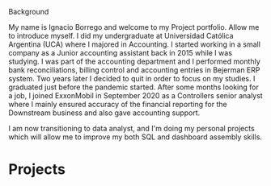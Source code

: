 Background

My name is Ignacio Borrego and welcome to my Project portfolio. Allow me to introduce myself. I did my undergraduate at Universidad Católica Argentina (UCA) 
where I majored in Accounting. I started working in a small company as a Junior accounting assistant back in 2015 while I was studying. I was part of the accounting 
department and I performed monthly bank reconciliations, billing control and accounting entries in Bejerman ERP system. Two years later I decided to quit in order
to focus on my studies.
I graduated just before the pandemic started. After some months looking for a job, I joined ExxonMobil in September 2020 as a Controllers senior analyst where I mainly
ensured accuracy of the financial reporting for the Downstream business and also gave accounting support. 

I am now transitioning to data analyst, and I'm doing my personal projects which will allow me to improve my both SQL and dashboard assembly skills. 


# Projects
